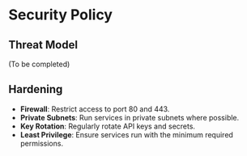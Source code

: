 # Security Policy

## Threat Model

(To be completed)

## Hardening

*   **Firewall**: Restrict access to port 80 and 443.
*   **Private Subnets**: Run services in private subnets where possible.
*   **Key Rotation**: Regularly rotate API keys and secrets.
*   **Least Privilege**: Ensure services run with the minimum required permissions.
